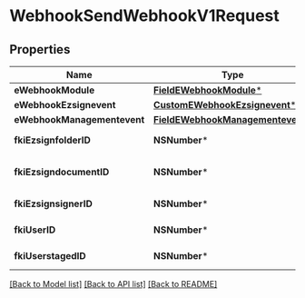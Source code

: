 # WebhookSendWebhookV1Request

## Properties
Name | Type | Description | Notes
------------ | ------------- | ------------- | -------------
**eWebhookModule** | [**FieldEWebhookModule***](FieldEWebhookModule.md) |  | 
**eWebhookEzsignevent** | [**CustomEWebhookEzsignevent***](CustomEWebhookEzsignevent.md) |  | [optional] 
**eWebhookManagementevent** | [**FieldEWebhookManagementevent***](FieldEWebhookManagementevent.md) |  | [optional] 
**fkiEzsignfolderID** | **NSNumber*** | The unique ID of the Ezsignfolder | [optional] 
**fkiEzsigndocumentID** | **NSNumber*** | The unique ID of the Ezsigndocument | [optional] 
**fkiEzsignsignerID** | **NSNumber*** | The unique ID of the Ezsignsigner | [optional] 
**fkiUserID** | **NSNumber*** | The unique ID of the User | [optional] 
**fkiUserstagedID** | **NSNumber*** | The unique ID of the Userstaged | [optional] 

[[Back to Model list]](../README.md#documentation-for-models) [[Back to API list]](../README.md#documentation-for-api-endpoints) [[Back to README]](../README.md)


